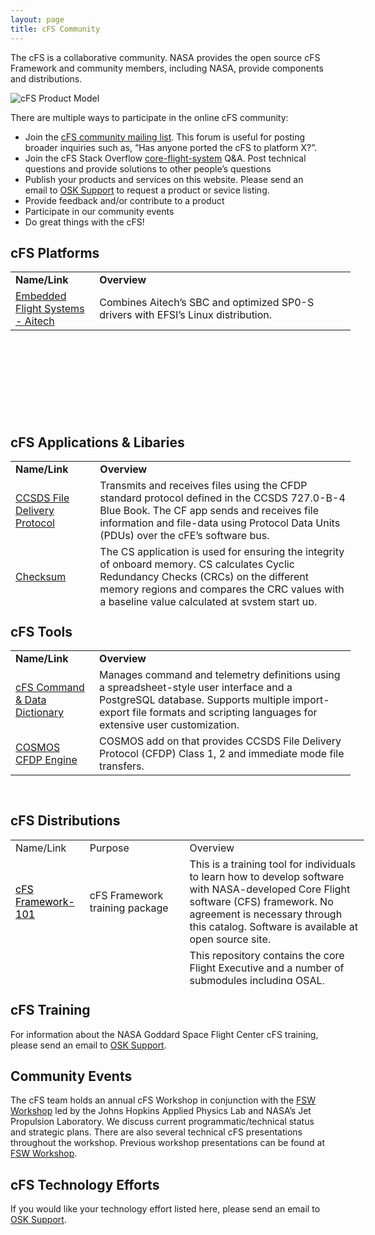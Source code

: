 ```yaml
---
layout: page
title: cFS Community
---
```


<p>The cFS is a collaborative community. NASA provides the open source cFS Framework and community members, including NASA, provide components and distributions.</p>

<p><img src="{{ site.github.url }}/img/cfs-product-model.png" alt="cFS Product Model" /></p>

There are multiple ways to participate in the online cFS community:

<ul>
  <li>Join the <a href="https://lists.nasa.gov/mailman/listinfo/cfs-community" target="_blank" rel="noopener">cFS community mailing list</a>.  This forum is useful for posting broader inquiries such as, “Has anyone ported the cFS to platform X?”.</li>
  <li>Join the cFS Stack Overflow <a href="https://stackoverflow.com/questions/tagged/core-flight-system" target="_blank" rel="noopener">core-flight-system</a>  Q&A. Post technical questions and provide solutions to other people’s questions</li>
  <li>Publish your products and services on this website. Please send an email to <a href="mailto: {{site.email}}">OSK Support</a> to request a product or sevice listing.</li>
  <li>Provide feedback and/or contribute to a product</li>
  <li>Participate in our community events</li>
  <li>Do great things with the cFS!</li>
</ul>

<h2>cFS Platforms</h2>

<table style="height: 231px; width: 543.8px; border-color: black;">
<tbody>
<tr style="height: 17px;">
<td style="width: 120px; height: 17px;"><strong>Name/Link</strong></td>
<td style="width: 409.8px; height: 17px;"><strong>Overview</strong></td>
</tr>
<tr style="height: 17px;">
<td style="width: 120px; height: 17px;"><a title="Embedded Flight Systems - Aitech" href="https://www.efsi.com/core-flight-system" target="_blank" rel="noopener">Embedded Flight Systems - Aitech</a></td>
<td style="width: 409.8px; height: 17px;">Combines Aitech’s SBC and optimized SP0-S drivers with  EFSI’s Linux distribution.</td>
</tr>
</tbody>
</table>

<h2>cFS Applications & Libaries</h2>

<table style="height: 231px; width: 543.8px; border-color: black;">
<tbody>
<tr style="height: 17px;">
<td style="width: 120px; height: 17px;"><strong>Name/Link</strong></td>
<td style="width: 409.8px; height: 17px;"><strong>Overview</strong></td>
</tr>
<tr style="height: 17px;">
<td style="width: 120px; height: 17px;"><a title="CCSDS File Delivery Protocol" href="https://github.com/nasa/cFE" target="_blank" rel="noopener">CCSDS File Delivery Protocol</a></td>
<td style="width: 409.8px; height: 17px;">Transmits and receives files using the CFDP standard protocol defined in the CCSDS 727.0-B-4 Blue Book. The CF app sends and receives file information and file-data using Protocol Data Units (PDUs) over the cFE&rsquo;s software bus.</td>
</tr>
<tr style="height: 17px;">
<td style="width: 120px; height: 17px;"><a title="Checksum" href="https://github.com/nasa/CS" target="_blank" rel="noopener">Checksum</a></td>
<td style="width: 409.8px; height: 17px;">The CS application is used for ensuring the integrity of onboard memory. CS calculates Cyclic Redundancy Checks (CRCs) on the different memory regions and compares the CRC values with a baseline value calculated at system start up.&nbsp;</td>
</tr>
<tr style="height: 17px;">
<td style="width: 120px; height: 17px;"><a title="Command Ingest" href="https://github.com/nasa/CFS_CI" target="_blank" rel="noopener">Command Ingest</a></td>
<td style="width: 409.8px; height: 17px;">Reads commands from an input device using the Input-Output Library and sends the commands on the software bus. </td>
</tr>
<tr style="height: 17px;">
<td style="width: 120px; height: 17px;"><a title="Data Storage" href="https://github.com/nasa/DS" target="_blank" rel="noopener">Data Storage</a></td>
<td style="width: 409.8px; height: 17px;">Stores software bus messages into user defined files.</td>
</tr>
<tr style="height: 17px;">
<td style="width: 120px; height: 17px;"><a title="External Code Interface" href="https://github.com/nasa/ECI" target="_blank" rel="noopener">External Code Interface</a></td>
<td style="width: 409.8px; height: 17px;">Software abstraction layer that allows the interfacing of externally generated mission-specific code to a cFS app via a generic set of wrapper code. The ECI enables direct integration of heritage or auto-generated code without the need for hand-written interface code.</td>
</tr>
<tr style="height: 17px;">
<td style="width: 120px; height: 17px;"><a title="File Manager" href="https://github.com/nasa/FM" target="_blank" rel="noopener">File Manager</a></td>
<td style="width: 409.8px; height: 17px;">Provides a ground interface for onboard directory and file management services.</td>
</tr>
<tr style="height: 17px;">
<td style="width: 120px; height: 17px;"><a title="Health &amp; Safety" href="https://github.com/nasa/HS" target="_blank" rel="noopener">Health &amp; Safety</a></td>
<td style="width: 409.8px; height: 17px;">Provides onboard status assessment with Application Monitoring, Event Monitoring, Hardware Watchdog Servicing, Application Execution Counter Reporting (optional), and CPU Aliveness Indication (via UART).</td>
</tr>
<tr style="height: 17px;">
<td style="width: 120px; height: 17px;"><a title="Housekeeping" href="https://github.com/nasa/HK" target="_blank" rel="noopener">Housekeeping</a></td>
<td style="width: 409.8px; height: 17px;">Builds and sends combined telemetry messages (from individual system applications) to the software bus for routing.</td>
</tr>
<tr style="height: 2.2px;">
<td style="width: 120px; height: 2.2px;"><a title="I/O Library" href="https://github.com/nasa/CFS_IO_LIB" target="_blank" rel="noopener">I/O Library</a></td>
<td style="width: 409.8px; height: 2.2px;">Collection of I/O protocol libraries used by apps such as command ingest and telemetry output.</td>
</tr>
<tr style="height: 2.2px;">
<td style="width: 120px; height: 2.2px;"><a title="Limit Checker" href="https://github.com/nasa/LC" target="_blank" rel="noopener">Limit Checker</a></td>
<td style="width: 409.8px; height: 2.2px;">Used for fault detection and correction by monitoring telemetry data and executing stored command scripts when limits exceeded.</td>
</tr>
<tr style="height: 2.2px;">
<td style="width: 120px; height: 2.2px;"><a title="Memory Dwell" href="https://github.com/nasa/MD" target="_blank" rel="noopener">Memory Dwell</a></td>
<td style="width: 409.8px; height: 2.2px;">The MD application monitors memory addresses accessed by the CPU. This task is used for both debugging and monitoring unanticipated telemetry that had not been previously defined in the system prior to deployment.</td>
</tr>
<tr style="height: 2.2px;">
<td style="width: 120px; height: 2.2px;"><a title="Memory Manager" href="https://github.com/nasa/MM" target="_blank" rel="noopener">Memory Manager</a></td>
<td style="width: 409.8px; height: 2.2px;">Provides the ability to load and dump system memory via command parameters, as well as, from files. Supports symbolic addressing.</td>
</tr>
<tr style="height: 2.2px;">
<td style="width: 120px; height: 2.2px;"><a title="Scheduler" href="https://github.com/nasa/SCH" target="_blank" rel="noopener">Scheduler</a></td>
<td style="width: 409.8px; height: 2.2px;">Generates software bus messages at user-defined time intervals. When apps synchronize their execution with the scheduled messages the system can operate in a Time Division Multiplexed (TDM) fashion with deterministic behavior.</td>
</tr>
<tr style="height: 2.2px;">
<td style="width: 120px; height: 2.2px;"><a title="Simulink Interface Layer" href="https://github.com/nasa/SIL" target="_blank" rel="noopener">Simulink Interface Layer</a></td>
<td style="width: 409.8px; height: 2.2px;">The Simulink Interface Layer (SIL) is an extension of the Simulink Coder generation tool which allows it to generate code which is compatible with the cFS ECI (External Code Interface).&nbsp;</td>
</tr>
<tr style="height: 2.2px;">
<td style="width: 120px; height: 2.2px;"><a title="Stored Command" href="https://github.com/nasa/SC" target="_blank" rel="noopener">Stored Command</a></td>
<td style="width: 409.8px; height: 2.2px;">Manage absolute and relative time tagged command sequences that are executed upon command.</td>
</tr>
<tr style="height: 2.2px;">
<td style="width: 120px; height: 2.2px;"><a title="Telemetry Output" href="https://github.com/nasa/CFS_TO" target="_blank" rel="noopener">Telemetry Output</a></td>
<td style="width: 409.8px; height: 2.2px;">Outputs software bus telemetry message to an output device using the Input-Output Library.</td>
</tr>
</tbody>
</table>

<h2>cFS Tools</h2>

<table style="height: 231px; width: 543.8px; border-color: black;">
<tbody>
<tr style="height: 17px;">
<td style="width: 120px; height: 17px;"><strong>Name/Link</strong></td>
<td style="width: 409.8px; height: 17px;"><strong>Overview</strong></td>
</tr>
<tr style="height: 17px;">
<td style="width: 120px; height: 17px;"><a title="cFS Command &amp; Data Dictionary" href="https://github.com/nasa/CCDD" target="_blank" rel="noopener">cFS Command &amp; Data Dictionary</a></td>
<td style="width: 409.8px; height: 17px;">Manages command and telemetry definitions using a spreadsheet-style user interface and a PostgreSQL database. Supports multiple import-export file formats and scripting languages for extensive user customization.</td>
</tr>
<tr style="height: 17px;">
<td style="width: 120px; height: 17px;"><a title="COSMOS CFDP Engine" href="https://github.com/edipovisiona/cfdp-engine" target="_blank" rel="noopener">COSMOS CFDP Engine</a></td>
<td style="width: 409.8px; height: 17px;">COSMOS add on that provides CCSDS File Delivery Protocol (CFDP) Class 1, 2 and immediate mode file transfers.</td>
</tr>
</tbody>
</table>

<h2>cFS Distributions</h2>

<table style="height: 231px; width: 566px; border-color: black;">
<tbody>
<tr style="height: 17px;">
<td style="width: 120px; height: 17px;">Name/Link</td>
<td style="width: 244.8px; height: 17px;">Purpose</td>
<td style="width: 606.2px; height: 17px;">Overview</td>
</tr>
<tr style="height: 17px;">
<td style="width: 120px; height: 17px;"><a title="cFS Framework-101" href="https://software.nasa.gov/software/MSC-26323-1" target="_blank" rel="noopener"><span style="color: #000000;"><span style="color: #000000;">cFS Framework-101</span></span></a></td>
<td style="width: 244.8px; height: 17px;">cFS Framework training package</td>
<td style="width: 606.2px; height: 17px;">This is a training tool for individuals to learn how to develop software with NASA-developed Core Flight software (CFS) framework. No agreement is necessary through this catalog. Software is available at open source site.</td>
</tr>
<tr style="height: 17px;">
<td style="width: 120px; height: 17px;"><span style="color: #000000;"><a title="cFS Build" href="https://github.com/nasa/cFE" target="_blank" rel="noopener">NASA Goddard cFS Build</a></span></td>
<td style="width: 244.8px; height: 17px;">Initial cFS build for a developer or a project</td>
<td style="width: 606.2px; height: 17px;">This repository contains the core Flight Executive and a number of submodules including OSAL, example &ldquo;lab&rdquo; applications, and NASA GSFC mission-ready applications. This distribution has been compiled/linked but has not been verified as an operational system.</td>
</tr>
<tr style="height: 17px;">
<td style="width: 120px; height: 17px;"><a title="NASA Operational Simulator for Small Satellites (NOS3)" href="https://github.com/nasa/nos3" target="_blank" rel="noopener"><span style="color: #000000;"><span style="color: #000000;">NASA Operational Simulator for Small Satellites (NOS3)</span></span></a></td>
<td style="width: 244.8px; height: 17px;">Provides a complete cFS system designed to support satellite flight software development throughout the project life cycle.</td>
<td style="width: 606.2px; height: 17px;">Includes<br />&bull;42 Spacecraft dynamics and visualization, NASA GSFC<br />&bull; cFS &ndash; core Flight System, NASA GSFC <br />&bull; COSMOS &ndash; Ball Aerospace<br />&bull; ITC Common &ndash; Loggers and developer tools, NASA IV&amp;V ITC <br />&bull; NOS Engine &ndash; Middleware bus simulator, NASA IV&amp;V ITC</td>
</tr>
<tr style="height: 17px;">
<td style="width: 120px; height: 17px;"><a title="OpenSatKit (OSK)" href="https://github.com/OpenSatKit/OpenSatKit/wiki" target="_blank" rel="noopener"><span style="color: #000000;"><span style="color: #000000;">OpenSatKit (OSK)</span></span></a></td>
<td style="width: 244.8px; height: 17px;">
<p>Provides a complete cFS system to help train new cFS developers and provide an initial cFS platform for a project.</p>
</td>
<td style="width: 606.2px; height: 17px;">
<p>The kit combines three open source tools to achieve these goals:</p>
<p>&bull; cFS &ndash; core Flight System, NASA GSFC <br />&bull; COSMOS &ndash; command and control platform for embedded systems, Ball Aerospace<br />&bull; 42 dynamic simulator, NASA GSFC</p>
</td>
</tr>
</tbody>
</table>

<h2>cFS Training</h2>

For information about the NASA Goddard Space Flight Center cFS training, please send an email to <a href="mailto: {{site.email}}">OSK Support</a>.

<h2>Community Events</h2>

The cFS team holds an annual cFS Workshop in conjunction with the <a href="http://flightsoftware.jhuapl.edu/" target="_blank" rel="noopener">FSW Workshop</a> led by the Johns Hopkins Applied Physics Lab and NASA’s Jet Propulsion Laboratory.  We discuss current programmatic/technical status and strategic plans. There are also several technical cFS presentations throughout the workshop. Previous workshop presentations can be found at <a href="http://flightsoftware.jhuapl.edu/" target="_blank" rel="noopener">FSW Workshop</a>.

<h2>cFS Technology Efforts</h2>

If you would like your technology effort listed here, please send an email to <a href="mailto: {{site.email}}">OSK Support</a>.

